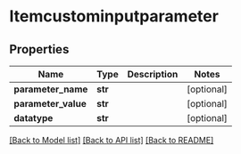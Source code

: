 # Itemcustominputparameter

## Properties
Name | Type | Description | Notes
------------ | ------------- | ------------- | -------------
**parameter_name** | **str** |  | [optional] 
**parameter_value** | **str** |  | [optional] 
**datatype** | **str** |  | [optional] 

[[Back to Model list]](../README.md#documentation-for-models) [[Back to API list]](../README.md#documentation-for-api-endpoints) [[Back to README]](../README.md)


